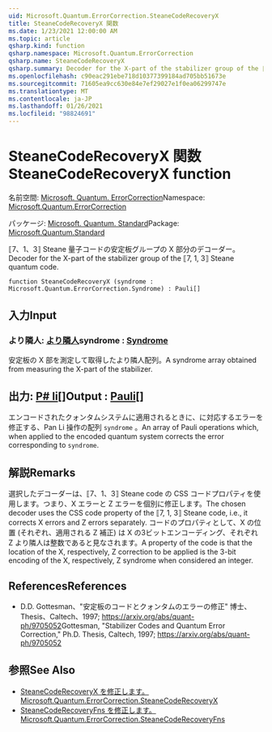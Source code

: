```yaml
---
uid: Microsoft.Quantum.ErrorCorrection.SteaneCodeRecoveryX
title: SteaneCodeRecoveryX 関数
ms.date: 1/23/2021 12:00:00 AM
ms.topic: article
qsharp.kind: function
qsharp.namespace: Microsoft.Quantum.ErrorCorrection
qsharp.name: SteaneCodeRecoveryX
qsharp.summary: Decoder for the X-part of the stabilizer group of the ⟦7, 1, 3⟧ Steane quantum code.
ms.openlocfilehash: c90eac291ebe718d10377399184ad705bb51673e
ms.sourcegitcommit: 71605ea9cc630e84e7ef29027e1f0ea06299747e
ms.translationtype: MT
ms.contentlocale: ja-JP
ms.lasthandoff: 01/26/2021
ms.locfileid: "98824691"
---
```

# <a name="steanecoderecoveryx-function"></a><span data-ttu-id="8b19c-102">SteaneCodeRecoveryX 関数</span><span class="sxs-lookup"><span data-stu-id="8b19c-102">SteaneCodeRecoveryX function</span></span>

<span data-ttu-id="8b19c-103">名前空間: [Microsoft. Quantum. ErrorCorrection](xref:Microsoft.Quantum.ErrorCorrection)</span><span class="sxs-lookup"><span data-stu-id="8b19c-103">Namespace: [Microsoft.Quantum.ErrorCorrection](xref:Microsoft.Quantum.ErrorCorrection)</span></span>

<span data-ttu-id="8b19c-104">パッケージ: [Microsoft. Quantum. Standard](https://nuget.org/packages/Microsoft.Quantum.Standard)</span><span class="sxs-lookup"><span data-stu-id="8b19c-104">Package: [Microsoft.Quantum.Standard](https://nuget.org/packages/Microsoft.Quantum.Standard)</span></span>


<span data-ttu-id="8b19c-105">⟦7、1、3⟧ Steane 量子コードの安定板グループの X 部分のデコーダー。</span><span class="sxs-lookup"><span data-stu-id="8b19c-105">Decoder for the X-part of the stabilizer group of the ⟦7, 1, 3⟧ Steane quantum code.</span></span>

```qsharp
function SteaneCodeRecoveryX (syndrome : Microsoft.Quantum.ErrorCorrection.Syndrome) : Pauli[]
```


## <a name="input"></a><span data-ttu-id="8b19c-106">入力</span><span class="sxs-lookup"><span data-stu-id="8b19c-106">Input</span></span>

### <a name="syndrome--syndrome"></a><span data-ttu-id="8b19c-107">より隣人: [より隣人](xref:Microsoft.Quantum.ErrorCorrection.Syndrome)</span><span class="sxs-lookup"><span data-stu-id="8b19c-107">syndrome : [Syndrome](xref:Microsoft.Quantum.ErrorCorrection.Syndrome)</span></span>

<span data-ttu-id="8b19c-108">安定板の X 部を測定して取得したより隣人配列。</span><span class="sxs-lookup"><span data-stu-id="8b19c-108">A syndrome array obtained from measuring the X-part of the stabilizer.</span></span>



## <a name="output--pauli"></a><span data-ttu-id="8b19c-109">出力: [P# li](xref:microsoft.quantum.lang-ref.pauli)[]</span><span class="sxs-lookup"><span data-stu-id="8b19c-109">Output : [Pauli](xref:microsoft.quantum.lang-ref.pauli)[]</span></span>

<span data-ttu-id="8b19c-110">エンコードされたクォンタムシステムに適用されるときに、に対応するエラーを修正する、Pan Li 操作の配列 `syndrome` 。</span><span class="sxs-lookup"><span data-stu-id="8b19c-110">An array of Pauli operations which, when applied to the encoded quantum system corrects the error corresponding to `syndrome`.</span></span>

## <a name="remarks"></a><span data-ttu-id="8b19c-111">解説</span><span class="sxs-lookup"><span data-stu-id="8b19c-111">Remarks</span></span>

<span data-ttu-id="8b19c-112">選択したデコーダーは、⟦7、1、3⟧ Steane code の CSS コードプロパティを使用します。つまり、X エラーと Z エラーを個別に修正します。</span><span class="sxs-lookup"><span data-stu-id="8b19c-112">The chosen decoder uses the CSS code property of the ⟦7, 1, 3⟧ Steane code, i.e., it corrects X errors and Z errors separately.</span></span> <span data-ttu-id="8b19c-113">コードのプロパティとして、X の位置 (それぞれ、適用される Z 補正) は X の3ビットエンコーディング、それぞれ Z より隣人は整数であると見なされます。</span><span class="sxs-lookup"><span data-stu-id="8b19c-113">A property of the code is that the location of the X, respectively, Z correction to be applied is the 3-bit encoding of the X, respectively, Z syndrome when considered an integer.</span></span>

## <a name="references"></a><span data-ttu-id="8b19c-114">References</span><span class="sxs-lookup"><span data-stu-id="8b19c-114">References</span></span>

- <span data-ttu-id="8b19c-115">D.</span><span class="sxs-lookup"><span data-stu-id="8b19c-115">D.</span></span> <span data-ttu-id="8b19c-116">Gottesman、"安定板のコードとクォンタムのエラーの修正" 博士、Thesis、Caltech、1997; https://arxiv.org/abs/quant-ph/9705052</span><span class="sxs-lookup"><span data-stu-id="8b19c-116">Gottesman, "Stabilizer Codes and Quantum Error Correction," Ph.D. Thesis, Caltech, 1997; https://arxiv.org/abs/quant-ph/9705052</span></span>

## <a name="see-also"></a><span data-ttu-id="8b19c-117">参照</span><span class="sxs-lookup"><span data-stu-id="8b19c-117">See Also</span></span>

- [<span data-ttu-id="8b19c-118">SteaneCodeRecoveryX を修正します。</span><span class="sxs-lookup"><span data-stu-id="8b19c-118">Microsoft.Quantum.ErrorCorrection.SteaneCodeRecoveryX</span></span>](xref:Microsoft.Quantum.ErrorCorrection.SteaneCodeRecoveryX)
- [<span data-ttu-id="8b19c-119">SteaneCodeRecoveryFns を修正します。</span><span class="sxs-lookup"><span data-stu-id="8b19c-119">Microsoft.Quantum.ErrorCorrection.SteaneCodeRecoveryFns</span></span>](xref:Microsoft.Quantum.ErrorCorrection.SteaneCodeRecoveryFns)